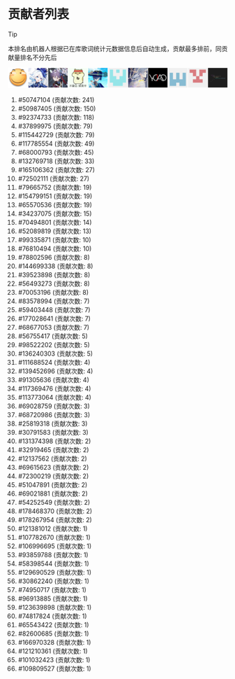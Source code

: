 # 贡献者列表

> [!TIP]
> 本排名由机器人根据已在库歌词统计元数据信息后自动生成，贡献最多排前，同贡献量排名不分先后

![贡献者头像画廊](./CONTRIBUTORS.svg)

1. #50747104 (贡献次数: 241)
2. #50987405 (贡献次数: 150)
3. #92374733 (贡献次数: 118)
4. #37899975 (贡献次数: 79)
5. #115442729 (贡献次数: 79)
6. #117785554 (贡献次数: 49)
7. #68000793 (贡献次数: 45)
8. #132769718 (贡献次数: 33)
9. #165106362 (贡献次数: 27)
10. #72502111 (贡献次数: 27)
11. #79665752 (贡献次数: 19)
12. #154799151 (贡献次数: 19)
13. #65570536 (贡献次数: 19)
14. #34237075 (贡献次数: 15)
15. #70494801 (贡献次数: 14)
16. #52089819 (贡献次数: 13)
17. #99335871 (贡献次数: 10)
18. #76810494 (贡献次数: 10)
19. #78802596 (贡献次数: 8)
20. #144699338 (贡献次数: 8)
21. #39523898 (贡献次数: 8)
22. #56493273 (贡献次数: 8)
23. #70053196 (贡献次数: 8)
24. #83578994 (贡献次数: 7)
25. #59403448 (贡献次数: 7)
26. #177028641 (贡献次数: 7)
27. #68677053 (贡献次数: 7)
28. #56755417 (贡献次数: 5)
29. #98522202 (贡献次数: 5)
30. #136240303 (贡献次数: 5)
31. #111688524 (贡献次数: 4)
32. #139452696 (贡献次数: 4)
33. #91305636 (贡献次数: 4)
34. #117369476 (贡献次数: 4)
35. #113773064 (贡献次数: 4)
36. #69028759 (贡献次数: 3)
37. #68720986 (贡献次数: 3)
38. #25819318 (贡献次数: 3)
39. #30791583 (贡献次数: 3)
40. #131374398 (贡献次数: 2)
41. #32919465 (贡献次数: 2)
42. #12137562 (贡献次数: 2)
43. #69615623 (贡献次数: 2)
44. #72300219 (贡献次数: 2)
45. #51047891 (贡献次数: 2)
46. #69021881 (贡献次数: 2)
47. #54252549 (贡献次数: 2)
48. #178468370 (贡献次数: 2)
49. #178267954 (贡献次数: 2)
50. #121381012 (贡献次数: 1)
51. #107782670 (贡献次数: 1)
52. #106996695 (贡献次数: 1)
53. #93859788 (贡献次数: 1)
54. #58398544 (贡献次数: 1)
55. #129690529 (贡献次数: 1)
56. #30862240 (贡献次数: 1)
57. #74950717 (贡献次数: 1)
58. #96913885 (贡献次数: 1)
59. #123639898 (贡献次数: 1)
60. #74817824 (贡献次数: 1)
61. #65543422 (贡献次数: 1)
62. #82600685 (贡献次数: 1)
63. #166970328 (贡献次数: 1)
64. #121210361 (贡献次数: 1)
65. #101032423 (贡献次数: 1)
66. #109809527 (贡献次数: 1)
